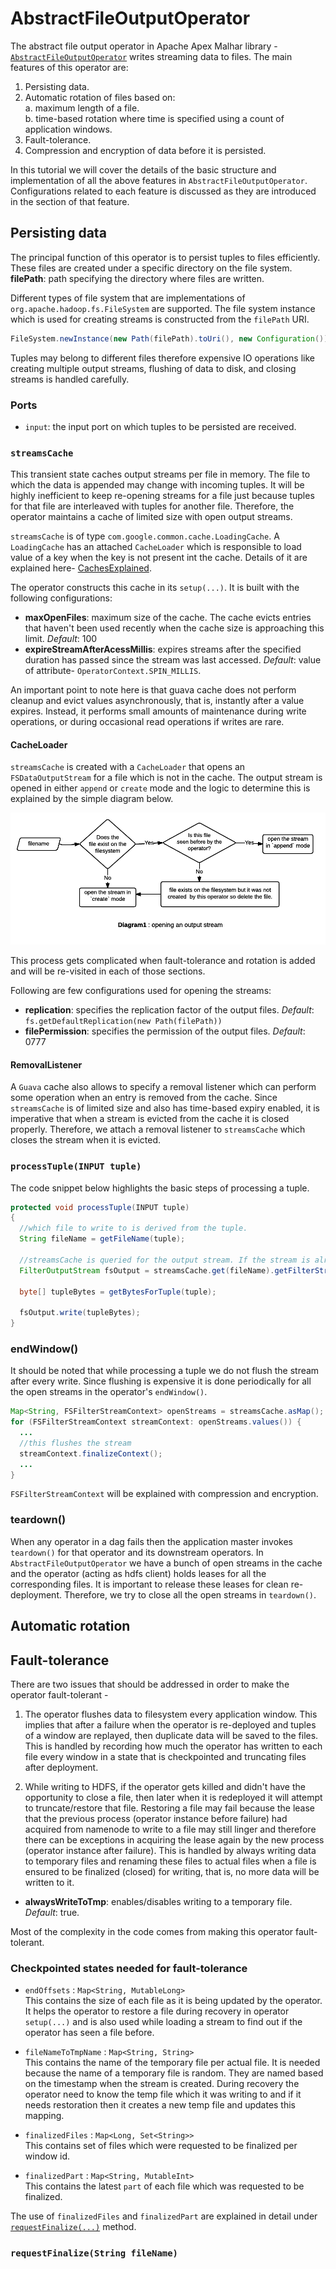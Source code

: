 AbstractFileOutputOperator
===========================
The abstract file output operator in Apache Apex Malhar library -[`AbstractFileOutputOperator`](https://github.com/chandnisingh/incubator-apex-malhar/blob/master/library/src/main/java/com/datatorrent/lib/io/fs/AbstractFileOutputOperator.java) writes streaming data to files. The main features of this operator are:

1. Persisting data.
2. Automatic rotation of files based on:  
	a. maximum length of a file.  
	b. time-based rotation where time is specified using a count of application windows.
3. Fault-tolerance.
4. Compression and encryption of data before it is persisted.

In this tutorial we will cover the details of the basic structure and implementation of all the above features in `AbstractFileOutputOperator`. Configurations related to each feature is discussed as they are introduced in the section of that feature.

## Persisting data
The principal function of this operator is to persist tuples to files efficiently. These files are created under a specific directory on the file system.  
<a name="filePath"></a>**filePath**: path specifying the directory where files are written. 

Different types of file system that are implementations of `org.apache.hadoop.fs.FileSystem` are supported. The file system instance which is used for creating streams is constructed from the `filePath` URI.

```java
FileSystem.newInstance(new Path(filePath).toUri(), new Configuration())
```

Tuples may belong to different files therefore expensive IO operations like creating multiple output streams, flushing of data to disk, and closing streams is handled carefully.

### Ports
- `input`: the input port on which tuples to be persisted are received.

### `streamsCache`
This transient state caches output streams per file in memory. The file to which the data is appended may change with incoming tuples. It will be highly inefficient to keep re-opening streams for a file just because tuples for that file are interleaved with tuples for another file. Therefore, the operator maintains a cache of limited size with open output streams.

 `streamsCache` is of type `com.google.common.cache.LoadingCache`. A `LoadingCache` has an attached `CacheLoader` which is responsible to load value of a key when the key is not present int the cache. Details of it are explained here- [CachesExplained](https://github.com/google/guava/wiki/CachesExplained). 

The operator constructs this cache in its `setup(...)`. It is built with the following configurations:

- **maxOpenFiles**: maximum size of the cache. The cache evicts entries that haven't been used recently when the cache size is approaching this limit. *Default*: 100
- <a name="expireStreamAfterAcessMillis"></a>**expireStreamAfterAcessMillis**: expires streams after the specified duration has passed since the stream was last accessed. *Default*: value of attribute- `OperatorContext.SPIN_MILLIS`.

An important point to note here is that guava cache does not perform cleanup and evict values asynchronously, that is, instantly after a value expires. Instead, it performs small amounts of maintenance during write operations, or during occasional read operations if writes are rare.

#### CacheLoader
`streamsCache` is created with a `CacheLoader` that opens an `FSDataOutputStream` for a file which is not in the cache. The output stream is opened in either `append` or `create` mode and the logic to determine this is explained by the simple diagram below.

![Opening an output stream](images/fileoutput/diagram1.png)

This process gets complicated when fault-tolerance and rotation is added and will be re-visited in each of those sections.

Following are few configurations used for opening the streams:

- **replication**: specifies the replication factor of the output files. *Default*: `fs.getDefaultReplication(new Path(filePath))`
- **filePermission**: specifies the permission of the output files. *Default*: 0777

#### RemovalListener
A `Guava` cache also allows to specify a removal listener which can perform some operation when an entry is removed from the cache. Since `streamsCache` is of limited size and also has time-based expiry enabled, it is imperative that when a stream is evicted from the cache it is closed properly. Therefore, we attach a  removal listener to `streamsCache` which closes the stream when it is evicted.

### <a name="processTuple"></a>`processTuple(INPUT tuple)`
The code snippet below highlights the basic steps of processing a tuple.

```java
protected void processTuple(INPUT tuple)
{  
  //which file to write to is derived from the tuple.
  String fileName = getFileName(tuple);  
  
  //streamsCache is queried for the output stream. If the stream is already opened then it is returned immediately otherwise the cache loader creates one.
  FilterOutputStream fsOutput = streamsCache.get(fileName).getFilterStream();
  
  byte[] tupleBytes = getBytesForTuple(tuple);
  
  fsOutput.write(tupleBytes);
}
```

### <a name="endWindow"></a>endWindow()
It should be noted that while processing a tuple we do not flush the stream after every write. Since flushing is expensive it is done periodically for all the open streams in the operator's `endWindow()`.

```java
Map<String, FSFilterStreamContext> openStreams = streamsCache.asMap();
for (FSFilterStreamContext streamContext: openStreams.values()) {
  ...
  //this flushes the stream
  streamContext.finalizeContext();
  ...
}
```
`FSFilterStreamContext` will be explained with compression and encryption.

### <a name="teardown"></a>teardown()
When any operator in a dag fails then the application master invokes `teardown()` for that operator and its downstream operators. In `AbstractFileOutputOperator` we have a bunch of open streams in the cache and the operator (acting as hdfs client) holds leases for all the corresponding files. It is important to release these leases for clean re-deployment. Therefore, we try to close all the open streams in `teardown()`.

## Automatic rotation

## Fault-tolerance
There are two issues that should be addressed in order to make the operator fault-tolerant - 

1. The operator flushes data to filesystem every application window. This implies that after a failure when the operator is re-deployed and tuples of a window are replayed, then duplicate data will be saved to the files. This is handled by recording how much the operator has written to each file every window in a state that is checkpointed and truncating files after deployment. 

2. While writing to HDFS, if the operator gets killed and didn't have the opportunity to close a file, then later when it is redeployed it will attempt to truncate/restore that file. Restoring a file may fail because the lease that the previous process (operator instance before failure) had acquired from namenode to write to a file may still linger and therefore there can be exceptions in acquiring the lease again by the new process (operator instance after failure). This is handled by always writing data to temporary files and renaming these files to actual files when a file is ensured to be finalized (closed) for writing, that is, no more data will be written to it.   
  - **alwaysWriteToTmp**: enables/disables writing to a temporary file. *Default*: true.
   
Most of the complexity in the code comes from making this operator fault-tolerant.

### Checkpointed states needed for fault-tolerance

- `endOffsets` : `Map<String, MutableLong>`   
This contains the size of each file as it is being updated by the operator. It helps the operator to restore a file during recovery in operator `setup(...)` and is also used while loading a stream to find out if the operator has seen a file before.

- `fileNameToTmpName` : `Map<String, String>`  
This contains the name of the temporary file per actual file. It is needed because the name of a temporary file is random. They are named based on the timestamp when the stream is created. During recovery the operator need to know the temp file which it was writing to and if it needs restoration then it creates a new temp file and updates this mapping.

- `finalizedFiles` : `Map<Long, Set<String>>`  
This contains set of files which were requested to be finalized per window id.

- `finalizedPart` : `Map<String, MutableInt>`  
This contains the latest `part` of each file which was requested to be finalized.

The use of `finalizedFiles` and `finalizedPart` are explained in detail under [`requestFinalize(...)`](#requestFinalize) method. 

### <a name="requestFinalize"></a>`requestFinalize(String fileName)`





